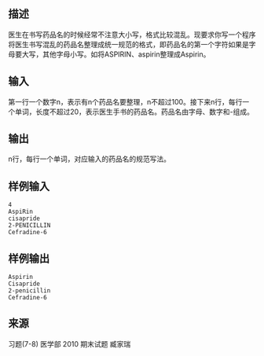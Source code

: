 ## 描述


医生在书写药品名的时候经常不注意大小写，格式比较混乱。现要求你写一个程序将医生书写混乱的药品名整理成统一规范的格式，即药品名的第一个字符如果是字母要大写，其他字母小写。如将ASPIRIN、aspirin整理成Aspirin。

## 输入


第一行一个数字n，表示有n个药品名要整理，n不超过100。接下来n行，每行一个单词，长度不超过20，表示医生手书的药品名。药品名由字母、数字和-组成。

## 输出


n行，每行一个单词，对应输入的药品名的规范写法。

## 样例输入


```
4
AspiRin
cisapride
2-PENICILLIN
Cefradine-6
```


## 样例输出


```
Aspirin
Cisapride
2-penicillin
Cefradine-6
```


## 来源


习题(7-8) 医学部 2010 期末试题 臧家瑞

